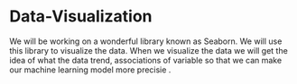 # Data-Visualization
We will be working on a wonderful library known as Seaborn. We will use this library to visualize the data. When we visualize the data we will get the idea of what the data trend, associations of variable so that we can make our machine learning model more precisie .
